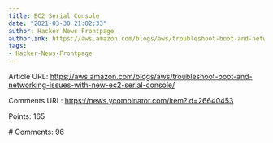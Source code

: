 ```yaml
---
title: EC2 Serial Console
date: "2021-03-30 21:02:33"
author: Hacker News Frontpage
authorlink: https://aws.amazon.com/blogs/aws/troubleshoot-boot-and-networking-issues-with-new-ec2-serial-console/
tags:
- Hacker-News-Frontpage
---
```


<p>Article URL: <a href="https://aws.amazon.com/blogs/aws/troubleshoot-boot-and-networking-issues-with-new-ec2-serial-console/">https://aws.amazon.com/blogs/aws/troubleshoot-boot-and-networking-issues-with-new-ec2-serial-console/</a></p>
<p>Comments URL: <a href="https://news.ycombinator.com/item?id=26640453">https://news.ycombinator.com/item?id=26640453</a></p>
<p>Points: 165</p>
<p># Comments: 96</p>
